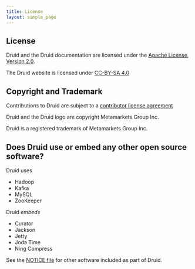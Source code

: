 ```yaml
---
title: License
layout: simple_page
---
```


## License

Druid and the Druid documentation are licensed under the [Apache License, Version 2.0](http://www.apache.org/licenses/LICENSE-2.0).

The Druid website is licensed under [CC-BY-SA 4.0](http://creativecommons.org/licenses/by-sa/4.0/)

## Copyright and Trademark

Contributions to Druid are subject to a [contributor license agreement](/community/cla.html)

Druid and the Druid logo are copyright Metamarkets Group Inc.

Druid is a registered trademark of Metamarkets Group Inc.

## Does Druid use or embed any other open source software?

Druid uses 

- Hadoop
- Kafka
- MySQL
- ZooKeeper  


Druid *embeds* 

- Curator
- Jackson
- Jetty
- Joda Time
- Ning Compress

See the [NOTICE file](https://github.com/druid-io/druid/blob/master/NOTICE)
for other software included as part of Druid.
